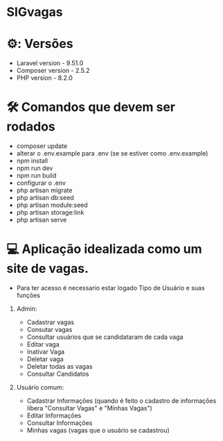 <h1 align="left"> SIGvagas </h1>

# ⚙️: Versões 
- Laravel version - 9.51.0
- Composer version - 2.5.2
- PHP version - 8.2.0

# 🛠️ Comandos que devem ser rodados

- composer update
- alterar o .env.example para .env (se se estiver como .env.example)
- npm install
- npm run dev
- npm run build
- configurar o .env
- php artisan migrate
- php artisan db:seed
- php artisan module:seed
- php artisan storage:link
- php artisan serve

# 💻 Aplicação idealizada como um site de vagas.
- Para ter acesso é necessario estar logado 
Tipo de Usuário e suas funções
1. Admin: 
   - Cadastrar vagas
   - Consutar  vagas
   - Consultar usuários que se candidataram de cada vaga
   - Editar vaga
   - Inativar Vaga
   - Deletar vaga
   - Deletar todas as vagas
   - Consultar Candidatos
     
2. Usuário comum:
   - Cadastrar Informações (quando é feito o cadastro de informações libera "Consultar Vagas" e "Minhas Vagas")
   - Editar Informações
   - Consultar Informações
   - Minhas vagas (vagas que o usuário se cadastrou)
 
